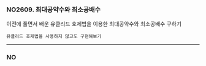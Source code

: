 ### NO2609. 최대공약수와 최소공배수

이전에 풀면서 배운 유클리드 호제법을 이용한 최대공약수와 최소공배수 구하기

```
유클리드 호제법을 사용하지 않고도 구현해보기
```

---

### NO